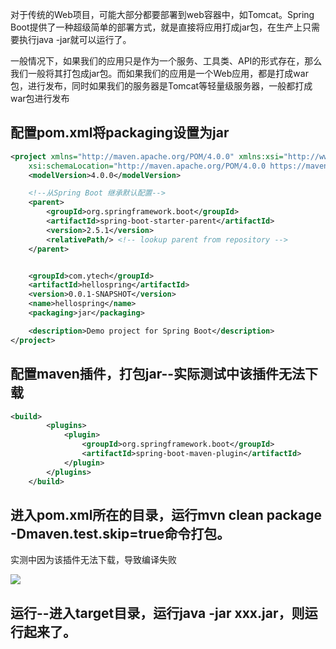 

对于传统的Web项目，可能大部分都要部署到web容器中，如Tomcat。Spring Boot提供了一种超级简单的部署方式，就是直接将应用打成jar包，在生产上只需要执行java -jar就可以运行了。


一般情况下，如果我们的应用只是作为一个服务、工具类、API的形式存在，那么我们一般将其打包成jar包。而如果我们的应用是一个Web应用，都是打成war包，进行发布，同时如果我们的服务器是Tomcat等轻量级服务器，一般都打成war包进行发布

## 配置pom.xml将packaging设置为jar
```xml
<project xmlns="http://maven.apache.org/POM/4.0.0" xmlns:xsi="http://www.w3.org/2001/XMLSchema-instance"
	xsi:schemaLocation="http://maven.apache.org/POM/4.0.0 https://maven.apache.org/xsd/maven-4.0.0.xsd">
	<modelVersion>4.0.0</modelVersion>

	<!--从Spring Boot 继承默认配置-->
	<parent>
		<groupId>org.springframework.boot</groupId>
		<artifactId>spring-boot-starter-parent</artifactId>
		<version>2.5.1</version>
		<relativePath/> <!-- lookup parent from repository -->
	</parent>


	<groupId>com.ytech</groupId>
	<artifactId>hellospring</artifactId>
	<version>0.0.1-SNAPSHOT</version>
	<name>hellospring</name>
	<packaging>jar</packaging>

	<description>Demo project for Spring Boot</description>
</project>
```

## 配置maven插件，打包jar--实际测试中该插件无法下载
```xml
<build>
		<plugins>
			<plugin>
				<groupId>org.springframework.boot</groupId>
				<artifactId>spring-boot-maven-plugin</artifactId>
			</plugin>
		</plugins>
	</build>

```

## 进入pom.xml所在的目录，运行mvn clean package -Dmaven.test.skip=true命令打包。
实测中因为该插件无法下载，导致编译失败

![](https://github.com/geekist/developer_guide/blob/main/server/assets/spring_jar.png)

## 运行--进入target目录，运行java -jar xxx.jar，则运行起来了。
